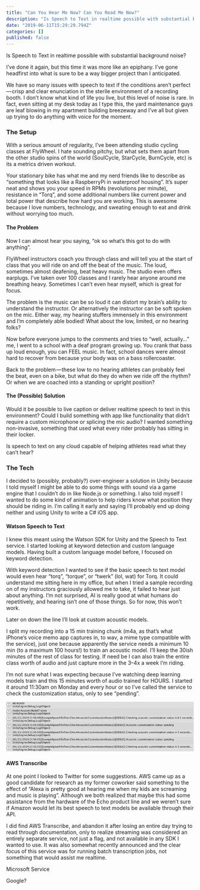 ```yaml
---
title: "Can You Hear Me Now? Can You Read Me Now?"
description: "Is Speech to Text in realtime possible with substantial background noise?"
date: "2019-06-11T15:29:29.794Z"
categories: []
published: false
---
```


Is Speech to Text in realtime possible with substantial background noise?

I’ve done it again, but this time it was more like an epiphany. I’ve gone headfirst into what is sure to be a way bigger project than I anticipated.

We have so many issues with speech to text if the conditions aren’t perfect — crisp and clear enunciation in the sterile environment of a recording booth. I don’t know what kind of life you live, but this level of noise is rare. In fact, even sitting at my desk today as I type this, the yard maintenance guys are leaf blowing in my apartment building breezeway and I’ve all but given up trying to do anything with voice for the moment.

### The Setup

With a serious amount of regularity, I’ve been attending studio cycling classes at FlyWheel. I hate sounding pitchy, but what sets them apart from the other studio spins of the world (SoulCycle, StarCycle, BurnCycle, etc) is its a metrics driven workout. 

Your stationary bike has what me and my nerd friends like to describe as “something that looks like a RaspberryPi in waterproof housing”. It’s super neat and shows you your speed in RPMs (revolutions per minute), resistance in “Torq”, and some additional numbers like current power and total power that describe how hard you are working. This is awesome because I love numbers, technology, and sweating enough to eat and drink without worrying too much. 

#### The Problem

Now I can almost hear you saying, “ok so what’s this got to do with anything”.

FlyWheel instructors coach you through class and will tell you at the start of class that you will ride on and off the beat of the music. The loud, sometimes almost deafening, beat heavy music. The studio even offers earplugs. I’ve taken over 100 classes and I rarely hear anyone around me breathing heavy. Sometimes I can’t even hear myself, which is great for focus.

The problem is the music can be so loud it can distort my brain’s ability to understand the instructor. Or alternatively the instructor can be soft spoken on the mic. Either way, my hearing stuffers immensely in this environment and I’m completely able bodied! What about the low, limited, or no hearing folks? 

Now before everyone jumps to the comments and tries to “well, actually…” me, I went to a school with a deaf program growing up. You crank that bass up loud enough, you can FEEL music. In fact, school dances were almost hard to recover from because your body was on a bass rollercoaster. 

Back to the problem — these low to no hearing athletes can probably feel the beat, even on a bike, but what do they do when we ride off the rhythm? Or when we are coached into a standing or upright position? 

#### The (Possible) Solution

Would it be possible to live caption or deliver realtime speech to text in this environment? Could I build something with app like functionality that didn’t require a custom microphone or splicing the mic audio? I wanted something non-invasive, something that used what every rider probably has sitting in their locker.

Is speech to text on any cloud capable of helping athletes read what they can’t hear? 

### The Tech

I decided to (possibly, probably?) over-engineer a solution in Unity because I told myself I might be able to do some things with sound via a game engine that I couldn’t do in like Node.js or something. I also told myself I wanted to do some kind of animation to help riders know what position they should be riding in. I’m calling it early and saying I’ll probably end up doing neither and using Unity to write a C# iOS app. 

#### Watson Speech to Text

I knew this meant using the Watson SDK for Unity and the Speech to Text service. I started looking at keyword detection and custom language models. Having built a custom language model before, I focused on keyword detection. 

With keyword detection I wanted to see if the basic speech to text model would even hear “torq”, “torque”, or “twerk” (lol, wat) for Torq. It could understand me sitting here in my office, but when I tried a sample recording on of my instructors graciously allowed me to take, it failed to hear just about anything. I’m not surprised, AI is really good at what humans do repetitively, and hearing isn’t one of those things. So for now, this won’t work.

Later on down the line I’ll look at custom acoustic models.

I split my recording into a 15 min training chunk (m4a, as that’s what iPhone’s voice memo app captures in, to wav, a mime type compatible with the service), just one because apparently the service needs a minimum 10 min (to a maximum 100 hours!) to train an acoustic model. I’ll keep the 30ish minutes of the rest of class for testing. If need be I can also train the entire class worth of audio and just capture more in the 3–4x a week I’m riding. 

I’m not sure what I was expecting because I’ve watching deep learning models train and this 15 minutes worth of audio trained for HOURS. I started it around 11:30am on Monday and every hour or so I’ve called the service to check the customization status, only to see “pending”.

![Running the status check, over and over again.](./asset-1.png)

  

#### AWS Transcribe

At one point I looked to Twitter for some suggestions. AWS came up as a good candidate for research as my former coworker said something to the effect of “Alexa is pretty good at hearing me when my kids are screaming and music is playing”. Although we both realized that maybe this had some assistance from the hardware of the Echo product line and we weren’t sure if Amazon would let its best speech to text models be available through their API.

I did find AWS Transcribe, and abandon it after losing an entire day trying to read through documentation, only to realize streaming was considered an entirely separate service, not just a flag, and not available in any SDK I wanted to use. It was also somewhat recently announced and the clear focus of this service was for running batch transcription jobs, not something that would assist me realtime. 

Microsoft Service

Google?
